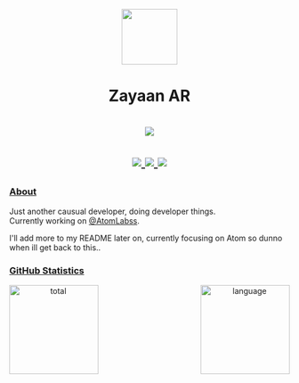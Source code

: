 <p align="center">
    <img width="100" src="https://avatars.githubusercontent.com/u/81559574?v=4" />
</p>

<h1 align="center">Zayaan AR</h1>

<h1 align="center">
    <p align="center">
        <a href="https://discord.com/users/823939421686071386">
            <img src="https://lanyard.cnrad.dev/api/823939421686071386" />
        </a>
    </p>
    <p align="center">
        <a href="https://github.com/userandaname">
            <img src="https://komarev.com/ghpvc/?username=userandaname&label=profile+views&color=orange" />
        </a>
        <a href="https://discord.gg/HnYfxmvrHJ">
            <img src="https://img.shields.io/discord/1252393773468745852?color=7489d5&logo=discord&logoColor=ffffff" />
        </a>
        <a href="https://github.com/AtomLabss/AtomWeb">
            <img src="https://img.shields.io/github/commit-activity/w/AtomLabss/AtomWeb?authorFilter=userandaname&logo=github&label=commit%20activity" />
        </a>
    </p>
</h1>

### [About](https://zayaanar.me)

Just another causual developer, doing developer things.
<br>
Currently working on [@AtomLabss](https://github.com/AtomLabss).

I'll add more to my README later on, currently focusing on Atom so dunno when ill get back to this..

### [GitHub Statistics](https://github.com/userandaname)

<div align='center'>
    <img align='left' height='160' alt='total' src="https://github-readme-stats.vercel.app/api?username=userandaname&theme=dark&border_color=151515" />
</div>

<div align='center'>
    <img align='right' height='160' alt='language' src="https://github-readme-stats.vercel.app/api/top-langs/?username=userandaname&layout=compact&theme=dark&border_color=151515" />
</div>

